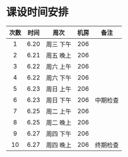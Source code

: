 # 课设时间安排
|次数|时间|周次|机房|备注|
|:---:|:---:|:---:|:---:|---|
|1|6.20|周三 下午|206||
|2|6.21|周五 晚上|206||
|3|6.22|周六 上午|206||
|4|6.22|周六 下午|206||
|5|6.23|周日 上午|206||
|6|6.23|周日 下午|206|中期检查|
|7|6.25|周二 上午|206||
|8|6.25|周二 晚上|206||
|9|6.27|周四 下午|206||
|10|6.27|周四 晚上|206|终期检查|

